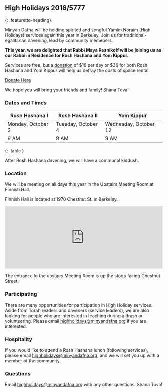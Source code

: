 ## High Holidays 2016/5777
{: .featurette-heading}

Minyan Dafna will be holding spirited and songful Yamim Noraim (High Holidays) services again this year in Berkeley. Join us for traditional-egalitarian davening, lead by community memebers.

**This year, we are delighted that Rabbi Maya Resnikoff will be joining us as our Rabbi in Residence for Rosh Hashana and Yom Kippur.** 

Services are free, but a [donation](https://donorbox.org/minyan-dafna-high-holidays) of $18 per day or $36 for both Rosh Hashana and Yom Kippur will help us defray the costs of space rental.

<a href="https://donorbox.org/minyan-dafna-high-holidays" target="_blank" class="btn btn-primary">Donate Here</a>
 
We hope you will bring your friends and family! Shana Tova!

### Dates and Times

| Rosh Hashana I | Rosh Hashana II | Yom Kippur |
|--------|-------|--------|
| Monday, October 3 | Tuesday, October 4 | Wednesday, October 12 |
| 9 AM | 9 AM | 9 AM |
{: .table }

After Rosh Hashana davening, we will have a communal kiddush.

<!--In the afternoon of the first day of Rosh Hashana, we will gather at 4:00 pm for Tashlich in Strawberry Creek Park.-->

### Location

We will be meeting on all days this year in the Upstairs Meeting Room at Finnish Hall.

Finnish Hall is located at 1970 Chestnut St. in Berkeley.

<iframe
height="200"
frameborder="0" style="border:0;width:100%"
src="https://www.google.com/maps/embed/v1/place?key=AIzaSyDodo60_nRbolJuU7aj9RSStWJPgfDvKCc
&q=Finnish+Brotherhood+Hall" allowfullscreen>
</iframe>


The entrance to the upstairs Meeting Room is up the stoop facing Chestnut Street.

### Participating

There are many opportunities for participation in High Holiday services. Aside from Torah readers and daveners (service leaders), we are also looking for people who are interested in teaching during a drash or volunteering. Please email highholidays@minyandafna.org if you are interested.


### Hospitality

If you would like to attend a Rosh Hashana lunch (following services), please email highholidays@minyandafna.org, and we will set you up with a member of the community.


### Questions

Email highholidays@minyandafna.org with any other questions. Shana Tova!